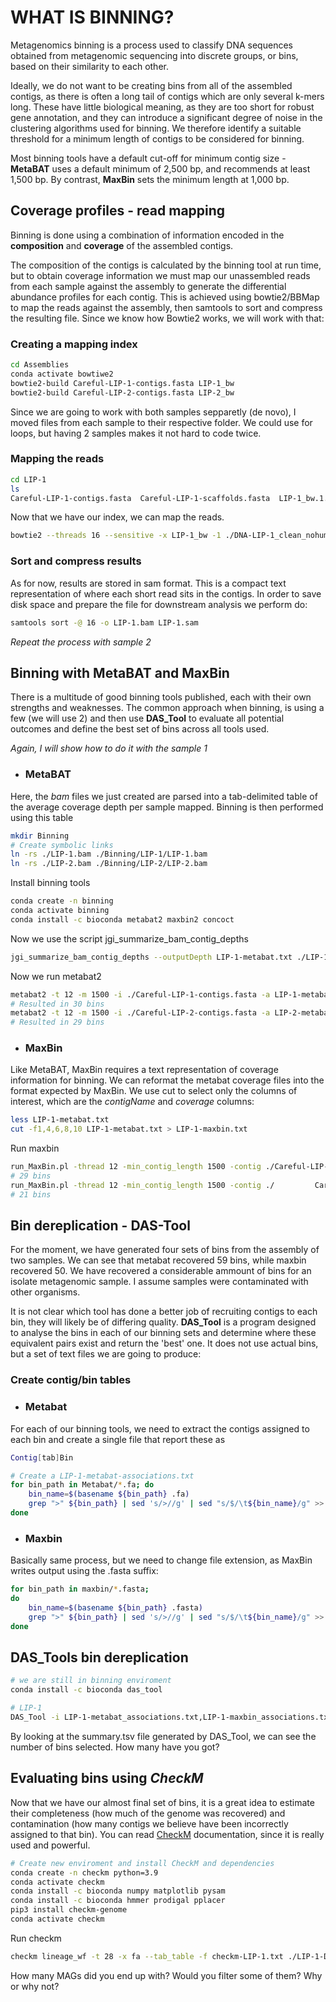 # WHAT IS BINNING?
Metagenomics binning is a process used to classify DNA sequences obtained from metagenomic sequencing into discrete groups, or bins, based on their similarity to each other.

Ideally, we do not want to be creating bins from all of the assembled contigs, as there is often a long tail of contigs which are only several k-mers long. These have little biological meaning, as they are too short for robust gene annotation, and they can introduce a significant degree of noise in the clustering algorithms used for binning. We therefore identify a suitable threshold for a minimum length of contigs to be considered for binning.

Most binning tools have a default cut-off for minimum contig size - **MetaBAT** uses a default minimum of 2,500 bp, and recommends at least 1,500 bp. By contrast, **MaxBin** sets the minimum length at 1,000 bp.

## Coverage profiles - read mapping
Binning is done using a combination of information encoded in the **composition** and **coverage** of the assembled contigs.

The composition of the contigs is calculated by the binning tool at run time, but to obtain coverage information we must map our unassembled reads from each sample against the assembly to generate the differential abundance profiles for each contig. This is achieved using bowtie2/BBMap to map the reads against the assembly, then samtools to sort and compress the resulting file. Since we know how Bowtie2 works, we will work with that:

### Creating a mapping index

```bash
cd Assemblies
conda activate bowtiwe2
bowtie2-build Careful-LIP-1-contigs.fasta LIP-1_bw
bowtie2-build Careful-LIP-2-contigs.fasta LIP-2_bw
````
Since we are going to work with both samples sepparetly (de novo), I moved files from each sample to their respective folder. We could use for loops, but having 2 samples makes it not hard to code twice.

### Mapping the reads
```bash
cd LIP-1
ls 
Careful-LIP-1-contigs.fasta  Careful-LIP-1-scaffolds.fasta  LIP-1_bw.1.bt2  LIP-1_bw.2.bt2  LIP-1_bw.3.bt2  LIP-1_bw.4.bt2  LIP-1_bw.rev.1.bt2  LIP-1_bw.rev.2.bt2
````
Now that we have our index, we can map the reads.
````bash
bowtie2 --threads 16 --sensitive -x LIP-1_bw -1 ./DNA-LIP-1_clean_nohuman_R1.fastq.gz -2 ./DNA-LIP-2_clean_nohuman_R1.fastq.gz -S LIP-1.sam
````
### Sort and compress results
As for now, results are stored in sam format. This is a compact text representation of where each short read sits in the contigs. In order to save disk space and prepare the file for downstream analysis we perform do:
```bash
samtools sort -@ 16 -o LIP-1.bam LIP-1.sam
```
*Repeat the process with sample 2*
## Binning with MetaBAT and MaxBin 
There is a multitude of good binning tools published, each with their own strengths and weaknesses. The common approach when binning, is using a few (we will use 2) and then use **DAS_Tool** to evaluate all potential outcomes and define the best set of bins across all tools used. 

*Again, I will show how to do it with the sample 1*

- ### MetaBAT
Here, the *bam* files we just created are parsed into a tab-delimited table of the average coverage depth per sample mapped. Binning is then performed using this table

```bash
mkdir Binning
# Create symbolic links
ln -rs ./LIP-1.bam ./Binning/LIP-1/LIP-1.bam
ln -rs ./LIP-2.bam ./Binning/LIP-2/LIP-2.bam
````
Install binning tools
```bash
conda create -n binning 
conda activate binning
conda install -c bioconda metabat2 maxbin2 concoct
````
Now we use the script jgi_summarize_bam_contig_depths 
```bash
jgi_summarize_bam_contig_depths --outputDepth LIP-1-metabat.txt ./LIP-1.bam
````
Now we run metabat2
```bash
metabat2 -t 12 -m 1500 -i ./Careful-LIP-1-contigs.fasta -a LIP-1-metabat.txt -o Metabat/LIP-1-metabat
# Resulted in 30 bins
metabat2 -t 12 -m 1500 -i ./Careful-LIP-2-contigs.fasta -a LIP-2-metabat.txt -o Metabat/LIP-2-metabat
# Resulted in 29 bins
````
- ### MaxBin
Like MetaBAT, MaxBin requires a text representation of coverage information for binning. We can reformat the metabat coverage files into the format expected by MaxBin. We use cut to select only the columns of interest, which are the *contigName* and *coverage* columns:
```bash
less LIP-1-metabat.txt
cut -f1,4,6,8,10 LIP-1-metabat.txt > LIP-1-maxbin.txt
````
Run maxbin 
```bash
run_MaxBin.pl -thread 12 -min_contig_length 1500 -contig ./Careful-LIP-1-contigs.fasta -abund LIP-1-maxbin.txt -out maxbin/LIP-1-maxbin
# 29 bins
run_MaxBin.pl -thread 12 -min_contig_length 1500 -contig ./         Careful-LIP-2-contigs.fasta -abund LIP-2-maxbin.txt -out maxbin/LIP-2-maxbin
# 21 bins
````
## Bin dereplication - DAS-Tool
For the moment, we have generated four sets of bins from the assembly of two samples. We can see that metabat recovered 59 bins, while maxbin recovered 50. We have recovered a considerable ammount of bins for an isolate metagenomic sample. I assume samples were contaminated with other organisms.

It is not clear which tool has done a better job of recruiting contigs to each bin, they will likely be of differing quality. **DAS_Tool** is a program designed to analyse the bins in each of our binning sets and determine where these equivalent pairs exist and return the 'best' one. It does not use actual bins, but a set of text files we are going to produce:
### Create contig/bin tables
- ### Metabat

For each of our binning tools, we need to extract the contigs assigned to each bin and create a single file that report these as 
```bash
Contig[tab]Bin
````
```bash
# Create a LIP-1-metabat-associations.txt
for bin_path in Metabat/*.fa; do
    bin_name=$(basename ${bin_path} .fa)
    grep ">" ${bin_path} | sed 's/>//g' | sed "s/$/\t${bin_name}/g" >> LIP-1-metabat_associations.txt
done
````
- ### Maxbin
Basically same process, but we need to change file extension, as MaxBin writes output using the .fasta suffix:
```bash
for bin_path in maxbin/*.fasta;
do
    bin_name=$(basename ${bin_path} .fasta)
    grep ">" ${bin_path} | sed 's/>//g' | sed "s/$/\t${bin_name}/g" >> LIP-1-maxbin_associations.txt
done
````
## DAS_Tools bin dereplication
```bash
# we are still in binning enviroment
conda install -c bioconda das_tool
````
```bash
# LIP-1
DAS_Tool -i LIP-1-metabat_associations.txt,LIP-1-maxbin_associations.txt -c ./Careful-LIP-1-contigs.fasta -l metabat,maxbin --search_engine diamond --write_bin_evals --write_bins -t 12 -o DAS_Tool/LIP-1-Dast
````
By looking at the summary.tsv file generated by DAS_Tool, we can see the number of bins selected. How many have you got?

## Evaluating bins using *CheckM*
Now that we have our almost final set of bins, it is a great idea to estimate their completeness (how much of the genome was recovered) and contamination (how many contigs we believe have been incorrectly assigned to that bin). You can read [CheckM](https://github.com/Ecogenomics/CheckM) documentation, since it is really used and powerful. 
```bash
# Create new enviroment and install CheckM and dependencies
conda create -n checkm python=3.9
conda activate checkm
conda install -c bioconda numpy matplotlib pysam
conda install -c bioconda hmmer prodigal pplacer
pip3 install checkm-genome
conda activate checkm
````
Run checkm
```bash
checkm lineage_wf -t 28 -x fa --tab_table -f checkm-LIP-1.txt ./LIP-1-DasT_DASTool_bins/ LIP-1-checkm
````
How many MAGs did you end up with? Would you filter some of them? Why or why not?

